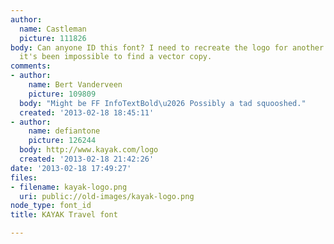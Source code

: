 ```yaml
---
author:
  name: Castleman
  picture: 111826
body: Can anyone ID this font? I need to recreate the logo for another client, and
  it's been impossible to find a vector copy.
comments:
- author:
    name: Bert Vanderveen
    picture: 109809
  body: "Might be FF InfoTextBold\u2026 Possibly a tad squooshed."
  created: '2013-02-18 18:45:11'
- author:
    name: defiantone
    picture: 126244
  body: http://www.kayak.com/logo
  created: '2013-02-18 21:42:26'
date: '2013-02-18 17:49:27'
files:
- filename: kayak-logo.png
  uri: public://old-images/kayak-logo.png
node_type: font_id
title: KAYAK Travel font

---
```

